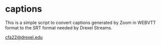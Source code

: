 # captions

This is a simple script to convert captions generated by Zoom in WEBVTT format to the SRT format needed by Drexel Streams.

cfa22@drexel.edu
